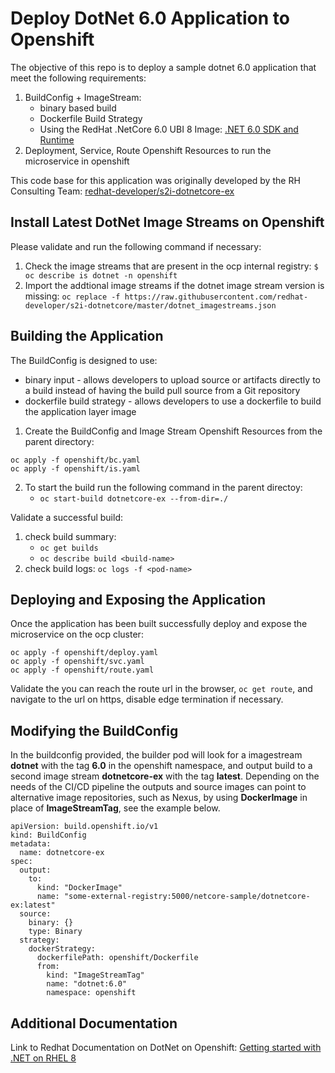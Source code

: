 # Deploy DotNet 6.0 Application to Openshift 
The objective of this repo is to deploy a sample dotnet 6.0 application that meet the following requirements: 
1. BuildConfig + ImageStream: 
    * binary based build
    * Dockerfile Build Strategy
    * Using the RedHat .NetCore 6.0 UBI 8 Image: [.NET 6.0 SDK and Runtime](https://catalog.redhat.com/software/containers/ubi8/dotnet-60/6182efb9be25a74c00923849)
2. Deployment, Service, Route Openshift Resources to run the microservice in openshift 

This code base for this application was originally developed by the RH Consulting Team: [redhat-developer/s2i-dotnetcore-ex](https://github.com/redhat-developer/s2i-dotnetcore-ex)

## Install Latest DotNet Image Streams on Openshift 
Please validate and run the following command if necessary: 
1. Check the image streams that are present in the ocp internal registry: `$ oc describe is dotnet -n openshift`
2. Import the addtional image streams if the dotnet image stream version is missing: `oc replace -f https://raw.githubusercontent.com/redhat-developer/s2i-dotnetcore/master/dotnet_imagestreams.json`


## Building the Application 
The BuildConfig is designed to use: 
* binary input - allows developers to upload source or artifacts directly to a build instead of having the build pull source from a Git repository 
* dockerfile build strategy - allows developers to use a dockerfile to build the application layer image 

1. Create the BuildConfig and Image Stream Openshift Resources from the parent directory: 
```
oc apply -f openshift/bc.yaml 
oc apply -f openshift/is.yaml 
```

2. To start the build run the following command in the parent directoy: 
   * `oc start-build dotnetcore-ex --from-dir=./`

Validate a successful build: 
1. check build summary: 
    * `oc get builds`
    * `oc describe build <build-name>`
2. check build  logs: `oc logs -f <pod-name>`

## Deploying and Exposing the Application 
Once the application has been built successfully deploy and expose the microservice on the ocp cluster: 
```
oc apply -f openshift/deploy.yaml
oc apply -f openshift/svc.yaml
oc apply -f openshift/route.yaml
```

Validate the you can reach the route url in the browser, `oc get route`, and navigate to the url on https, disable edge termination if necessary.

## Modifying the BuildConfig 
In the buildconfig provided, the builder pod will look for a imagestream **dotnet** with the tag **6.0** in the openshift namespace, and output build to a second image stream **dotnetcore-ex**  with the tag **latest**. Depending on the needs of the CI/CD pipeline the outputs and source images can point to alternative image repositories, such as Nexus, by using **DockerImage** in place of **ImageStreamTag**, see the example below. 
```
apiVersion: build.openshift.io/v1
kind: BuildConfig
metadata:
  name: dotnetcore-ex
spec:
  output:
    to:
      kind: "DockerImage"
      name: "some-external-registry:5000/netcore-sample/dotnetcore-ex:latest"
  source:
    binary: {}
    type: Binary
  strategy:
    dockerStrategy:
      dockerfilePath: openshift/Dockerfile
      from:
        kind: "ImageStreamTag"
        name: "dotnet:6.0"
        namespace: openshift
```

## Additional Documentation 
Link to Redhat Documentation on DotNet on Openshift: [Getting started with .NET on RHEL 8](https://access.redhat.com/documentation/en-us/net/6.0/html/getting_started_with_.net_on_rhel_8/using_net_6_0_on_openshift_container_platform)

